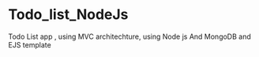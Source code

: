 # Todo_list_NodeJs
Todo List app , using MVC architechture, using Node js And MongoDB and EJS template
